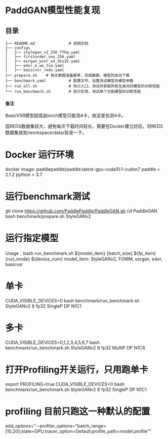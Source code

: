 # PaddGAN模型性能复现
## 目录

```
├── README.md               # 说明文档
├── configs
│   ├── stylegan_v2_256_ffhq.yaml
│   ├── firstorder_vox_256.yaml
│   ├── esrgan_psnr_x4_div2k.yaml
│   ├── edvr_m_wo_tsa.yaml
│   ├── basicvsr_reds.yaml
├── prepare.sh    # 相关数据准备脚本，完成数据、模型的自动下载
├── benchmark.yaml          # 配置文件，设置测试模型及模型参数
├── run_all.sh              # 执行入口，测试并获取所有生成对抗模型的训练性能
└── run_benchmark.sh        # 执行实体，测试单个分割模型的训练性能  
```

#### 备注
BasicVSR模型因竞品torch模型只能测4卡，故这里也测4卡。

因REDS数据集较大，避免每次下载时间较长，需要在Docker建立好后，将REDS数据集放到/workspace/data/目录一下。

# Docker 运行环境
docker image: paddlepaddle/paddle:latest-gpu-cuda10.1-cudnn7
paddle = 2.1.2
python = 3.7

# 运行benchmark测试
git clone https://github.com/PaddlePaddle/PaddleGAN.git
cd PaddleGAN
bash benchmark/prepare.sh StyleGANv2

# 运行指定模型
Usage：bash run_benchmark.sh ${model_item} {batch_size} ${fp_item} {run_mode} ${device_num}
model_item: StyleGANv2, FOMM, esrgan, edvr, basicvsr

# 单卡
CUDA_VISIBLE_DEVICES=0 bash benchmark/run_benchmark.sh StyleGANv2 8 fp32 SingleP DP N1C1

# 多卡
CUDA_VISIBLE_DEVICES=0,1,2,3,4,5,6,7 bash benchmark/run_benchmark.sh StyleGANv2 8 fp32 MultiP DP N1C8

# 打开Profiling开关运行，只用跑单卡
export PROFILING=true
CUDA_VISIBLE_DEVICES=0 bash benchmark/run_benchmark.sh StyleGANv2 8 fp32 SingleP DP N1C1

# profiling 目前只跑这一种默认的配置
add_options="--profiler_options=\"batch_range=[10,20];state=GPU;tracer_option=Default;profile_path=model.profile\""  
